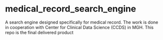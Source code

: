 # medical_record_search_engine
A search engine designed specifically for medical record. The work is done in cooperation with Center for Clinical Data Science (CCDS) in MGH. This repo is the final delivered product
